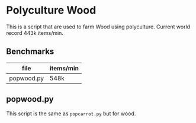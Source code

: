 # Polyculture Wood
This is a script that are used to farm Wood using polyculture. Current world record 443k items/min.

## Benchmarks
| file          | items/min |
| ------------- | --------- |
| popwood.py    | 548k      |

## popwood.py
This script is the same as `popcarrot.py` but for wood.
